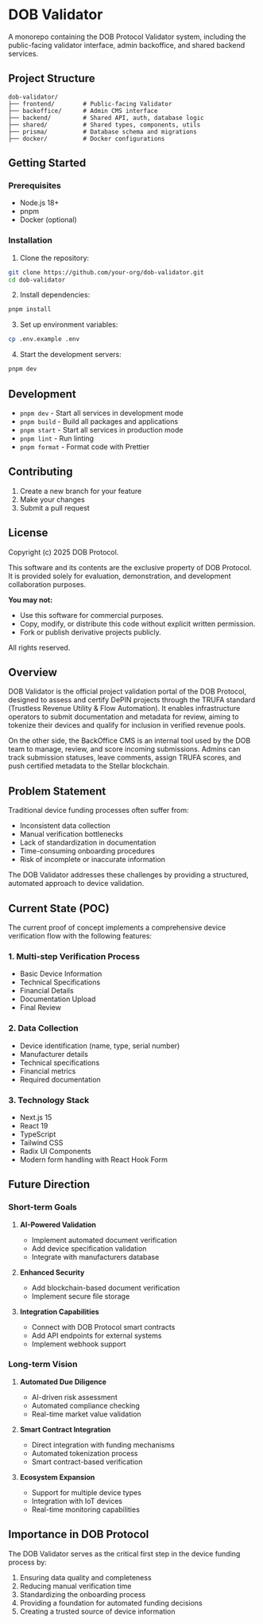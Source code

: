 # DOB Validator

A monorepo containing the DOB Protocol Validator system, including the public-facing validator interface, admin backoffice, and shared backend services.

## Project Structure

```
dob-validator/
├── frontend/        # Public-facing Validator
├── backoffice/      # Admin CMS interface
├── backend/         # Shared API, auth, database logic
├── shared/          # Shared types, components, utils
├── prisma/          # Database schema and migrations
├── docker/          # Docker configurations
```

## Getting Started

### Prerequisites

- Node.js 18+
- pnpm
- Docker (optional)

### Installation

1. Clone the repository:
```bash
git clone https://github.com/your-org/dob-validator.git
cd dob-validator
```

2. Install dependencies:
```bash
pnpm install
```

3. Set up environment variables:
```bash
cp .env.example .env
```

4. Start the development servers:
```bash
pnpm dev
```

## Development

- `pnpm dev` - Start all services in development mode
- `pnpm build` - Build all packages and applications
- `pnpm start` - Start all services in production mode
- `pnpm lint` - Run linting
- `pnpm format` - Format code with Prettier

## Contributing

1. Create a new branch for your feature
2. Make your changes
3. Submit a pull request

## License
Copyright (c) 2025 DOB Protocol.

This software and its contents are the exclusive property of DOB Protocol.  
It is provided solely for evaluation, demonstration, and development collaboration purposes.

**You may not:**
- Use this software for commercial purposes.
- Copy, modify, or distribute this code without explicit written permission.
- Fork or publish derivative projects publicly.

All rights reserved.

## Overview
DOB Validator is the official project validation portal of the DOB Protocol, designed to assess and certify DePIN projects through the TRUFA standard (Trustless Revenue Utility & Flow Automation). It enables infrastructure operators to submit documentation and metadata for review, aiming to tokenize their devices and qualify for inclusion in verified revenue pools.

On the other side, the BackOffice CMS is an internal tool used by the DOB team to manage, review, and score incoming submissions. Admins can track submission statuses, leave comments, assign TRUFA scores, and push certified metadata to the Stellar blockchain.

## Problem Statement

Traditional device funding processes often suffer from:

- Inconsistent data collection
- Manual verification bottlenecks
- Lack of standardization in documentation
- Time-consuming onboarding procedures
- Risk of incomplete or inaccurate information

The DOB Validator addresses these challenges by providing a structured, automated approach to device validation.

## Current State (POC)

The current proof of concept implements a comprehensive device verification flow with the following features:

### 1. Multi-step Verification Process

- Basic Device Information
- Technical Specifications
- Financial Details
- Documentation Upload
- Final Review

### 2. Data Collection

- Device identification (name, type, serial number)
- Manufacturer details
- Technical specifications
- Financial metrics
- Required documentation

### 3. Technology Stack

- Next.js 15
- React 19
- TypeScript
- Tailwind CSS
- Radix UI Components
- Modern form handling with React Hook Form

## Future Direction

### Short-term Goals

1. **AI-Powered Validation**

   - Implement automated document verification
   - Add device specification validation
   - Integrate with manufacturers database

2. **Enhanced Security**

   - Add blockchain-based document verification
   - Implement secure file storage

3. **Integration Capabilities**
   - Connect with DOB Protocol smart contracts
   - Add API endpoints for external systems
   - Implement webhook support

### Long-term Vision

1. **Automated Due Diligence**

   - AI-driven risk assessment
   - Automated compliance checking
   - Real-time market value validation

2. **Smart Contract Integration**

   - Direct integration with funding mechanisms
   - Automated tokenization process
   - Smart contract-based verification

3. **Ecosystem Expansion**
   - Support for multiple device types
   - Integration with IoT devices
   - Real-time monitoring capabilities

## Importance in DOB Protocol

The DOB Validator serves as the critical first step in the device funding process by:

1. Ensuring data quality and completeness
2. Reducing manual verification time
3. Standardizing the onboarding process
4. Providing a foundation for automated funding decisions
5. Creating a trusted source of device information
